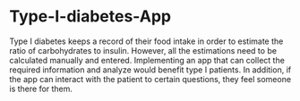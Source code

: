 # Type-I-diabetes-App

Type I diabetes keeps a record of their food intake in order to estimate the ratio of carbohydrates to insulin. However, all the estimations need to be calculated manually and entered. Implementing an app that can collect the required information and analyze would benefit type I patients. In addition, if the app can interact with the patient to certain questions, they feel someone is there for them. 

